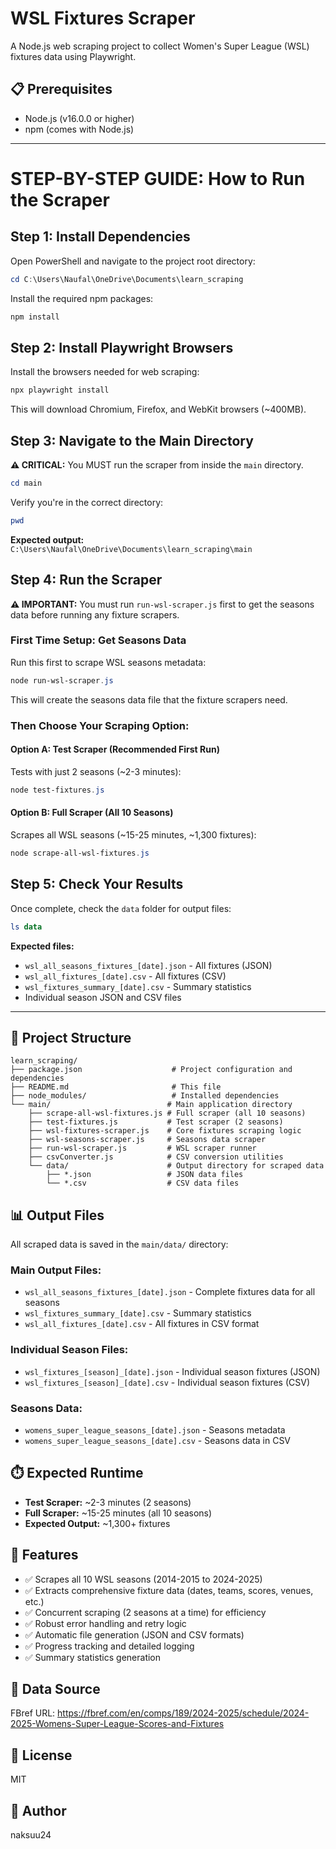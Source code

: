 # WSL Fixtures Scraper

A Node.js web scraping project to collect Women's Super League (WSL) fixtures data using Playwright.

## 📋 Prerequisites

- Node.js (v16.0.0 or higher)
- npm (comes with Node.js)

---

# STEP-BY-STEP GUIDE: How to Run the Scraper

## Step 1: Install Dependencies

Open PowerShell and navigate to the project root directory:

```powershell
cd C:\Users\Naufal\OneDrive\Documents\learn_scraping
```

Install the required npm packages:

```powershell
npm install
```

## Step 2: Install Playwright Browsers

Install the browsers needed for web scraping:

```powershell
npx playwright install
```

This will download Chromium, Firefox, and WebKit browsers (~400MB).

## Step 3: Navigate to the Main Directory

**⚠️ CRITICAL:** You MUST run the scraper from inside the `main` directory.

```powershell
cd main
```

Verify you're in the correct directory:

```powershell
pwd
```

**Expected output:** `C:\Users\Naufal\OneDrive\Documents\learn_scraping\main`

## Step 4: Run the Scraper

**⚠️ IMPORTANT:** You must run `run-wsl-scraper.js` first to get the seasons data before running any fixture scrapers.

### First Time Setup: Get Seasons Data

Run this first to scrape WSL seasons metadata:

```powershell
node run-wsl-scraper.js
```

This will create the seasons data file that the fixture scrapers need.

### Then Choose Your Scraping Option:

#### Option A: Test Scraper (Recommended First Run)

Tests with just 2 seasons (~2-3 minutes):

```powershell
node test-fixtures.js
```

#### Option B: Full Scraper (All 10 Seasons)

Scrapes all WSL seasons (~15-25 minutes, ~1,300 fixtures):

```powershell
node scrape-all-wsl-fixtures.js
```

## Step 5: Check Your Results

Once complete, check the `data` folder for output files:

```powershell
ls data
```

**Expected files:**

- `wsl_all_seasons_fixtures_[date].json` - All fixtures (JSON)
- `wsl_all_fixtures_[date].csv` - All fixtures (CSV)
- `wsl_fixtures_summary_[date].csv` - Summary statistics
- Individual season JSON and CSV files

---

## 📁 Project Structure

```
learn_scraping/
├── package.json                    # Project configuration and dependencies
├── README.md                       # This file
├── node_modules/                   # Installed dependencies
└── main/                          # Main application directory
    ├── scrape-all-wsl-fixtures.js # Full scraper (all 10 seasons)
    ├── test-fixtures.js           # Test scraper (2 seasons)
    ├── wsl-fixtures-scraper.js    # Core fixtures scraping logic
    ├── wsl-seasons-scraper.js     # Seasons data scraper
    ├── run-wsl-scraper.js         # WSL scraper runner
    ├── csvConverter.js            # CSV conversion utilities
    └── data/                      # Output directory for scraped data
        ├── *.json                 # JSON data files
        └── *.csv                  # CSV data files
```

## 📊 Output Files

All scraped data is saved in the `main/data/` directory:

### Main Output Files:

- `wsl_all_seasons_fixtures_[date].json` - Complete fixtures data for all seasons
- `wsl_fixtures_summary_[date].csv` - Summary statistics
- `wsl_all_fixtures_[date].csv` - All fixtures in CSV format

### Individual Season Files:

- `wsl_fixtures_[season]_[date].json` - Individual season fixtures (JSON)
- `wsl_fixtures_[season]_[date].csv` - Individual season fixtures (CSV)

### Seasons Data:

- `womens_super_league_seasons_[date].json` - Seasons metadata
- `womens_super_league_seasons_[date].csv` - Seasons data in CSV

## ⏱️ Expected Runtime

- **Test Scraper:** ~2-3 minutes (2 seasons)
- **Full Scraper:** ~15-25 minutes (all 10 seasons)
- **Expected Output:** ~1,300+ fixtures

## 🎯 Features

- ✅ Scrapes all 10 WSL seasons (2014-2015 to 2024-2025)
- ✅ Extracts comprehensive fixture data (dates, teams, scores, venues, etc.)
- ✅ Concurrent scraping (2 seasons at a time) for efficiency
- ✅ Robust error handling and retry logic
- ✅ Automatic file generation (JSON and CSV formats)
- ✅ Progress tracking and detailed logging
- ✅ Summary statistics generation

## 📄 Data Source

FBref URL: https://fbref.com/en/comps/189/2024-2025/schedule/2024-2025-Womens-Super-League-Scores-and-Fixtures

## 📄 License

MIT

## 👤 Author

naksuu24

